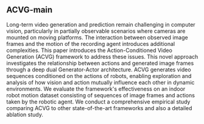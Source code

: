 ## ACVG-main
Long-term video generation and prediction remain challenging in computer vision, particularly in partially observable scenarios where cameras are mounted on moving platforms. The interaction between observed image frames and the motion of the recording agent introduces additional complexities. This paper introduces the Action-Conditioned Video Generation (ACVG) framework to address these issues. This novel approach investigates the relationship between actions and generated image frames through a deep dual Generator-Actor architecture. ACVG generates video sequences conditioned on the actions of robots, enabling exploration and analysis of how vision and action mutually influence each other in dynamic environments. We evaluate the framework's effectiveness on an indoor robot motion dataset consisting of sequences of image frames and actions taken by the robotic agent. We conduct a comprehensive empirical study comparing ACVG to other state-of-the-art frameworks and also a detailed ablation study.
